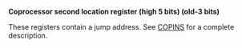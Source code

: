 **Coprocessor second location register (high 5 bits) (old-3 bits)**

These registers contain a jump address. See [COPINS](DFF08C_COPINS.md) for a complete description.


